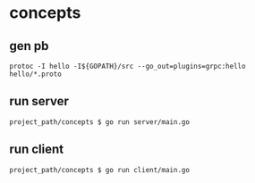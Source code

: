 # concepts

## gen pb

```
protoc -I hello -I${GOPATH}/src --go_out=plugins=grpc:hello hello/*.proto
```

## run server

```
project_path/concepts $ go run server/main.go 
```

## run client

```
project_path/concepts $ go run client/main.go

```